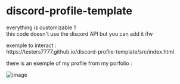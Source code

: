 # discord-profile-template

everything is customizable !!<br>
this code doesn't use the discord API but you can add it ifw

<p>exemple to interact :<br>
https://testers7777.github.io/discord-profile-template/src/index.html</p>


there is an exemple of my profile from my porfolio :

![image](https://github.com/user-attachments/assets/52d9a982-69f0-497d-a8c6-c9efc5a5dbf6)
